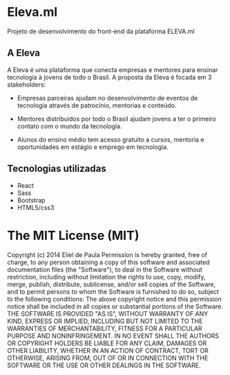 # Eleva.ml

Projeto de desenvolvimento do front-end da plataforma ELEVA.ml

## A Eleva

A Eleva é uma plataforma que conecta empresas e mentores para ensinar tecnologia à jovens de todo o Brasil. A proposta da Eleva é focada em 3 stakeholders:

- Empresas parceiras ajudam no desenvolvimento de eventos de tecnologia através de patrocínio, mentorias e conteúdo. 

- Mentores distribuídos por todo o Brasil ajudam jovens a ter o primeiro contato com o mundo da tecnologia.

- Alunos do ensino médio tem acesso gratuito a cursos, mentoria e oportunidades em estágio e emprego em tecnologia.

## Tecnologias utilizadas

- React
- Sass
- Bootstrap
- HTML5/css3

# The MIT License (MIT)

Copyright (c) 2014 Eliel de Paula Permission is hereby granted, free of charge,
to any person obtaining a copy of this software and associated documentation
files (the "Software"), to deal in the Software without restriction, including
without limitation the rights to use, copy, modify, merge, publish, distribute,
sublicense, and/or sell copies of the Software, and to permit persons to whom the
Software is furnished to do so, subject to the following conditions: The above
copyright notice and this permission notice shall be included in all copies or
substantial portions of the Software. THE SOFTWARE IS PROVIDED "AS IS", WITHOUT
WARRANTY OF ANY KIND, EXPRESS OR IMPLIED, INCLUDING BUT NOT LIMITED TO THE
WARRANTIES OF MERCHANTABILITY, FITNESS FOR A PARTICULAR PURPOSE AND NONINFRINGEMENT.
IN NO EVENT SHALL THE AUTHORS OR COPYRIGHT HOLDERS BE LIABLE FOR ANY CLAIM,
DAMAGES OR OTHER LIABILITY, WHETHER IN AN ACTION OF CONTRACT, TORT OR OTHERWISE,
ARISING FROM, OUT OF OR IN CONNECTION WITH THE SOFTWARE OR THE USE OR OTHER DEALINGS
IN THE SOFTWARE.
